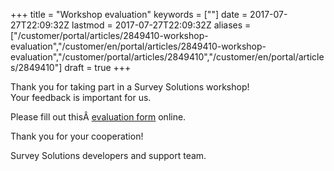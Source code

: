 ﻿+++
title = "Workshop evaluation"
keywords = [""]
date = 2017-07-27T22:09:32Z
lastmod = 2017-07-27T22:09:32Z
aliases = ["/customer/portal/articles/2849410-workshop-evaluation","/customer/en/portal/articles/2849410-workshop-evaluation","/customer/portal/articles/2849410","/customer/en/portal/articles/2849410"]
draft = true
+++

Thank you for taking part in a Survey Solutions workshop!  
Your feedback is important for us.  
  
Please fill out thisÂ [evaluation
form](https://tce.mysurvey.solutions/WebInterview/4/Start) online.  
  
Thank you for your cooperation!  
  
Survey Solutions developers and support team.
